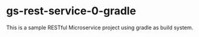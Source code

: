 # gs-rest-service-0-gradle 
This is a sample RESTful Microservice project using gradle as build system. 
